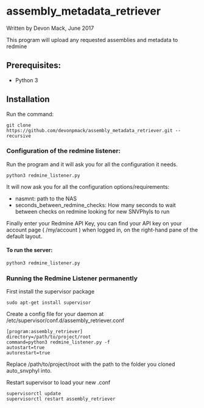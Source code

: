 # assembly_metadata_retriever
Written by Devon Mack, June 2017                                             

This program will upload any requested assemblies and metadata to redmine

## Prerequisites:
- Python 3
      
## Installation
Run the command:
```console
git clone https://github.com/devonpmack/assembly_metadata_retriever.git --recursive
```
### Configuration of the redmine listener:     
Run the program and it will ask you for all the configuration it needs.
```console
python3 redmine_listener.py
```
It will now ask you for all the configuration options/requirements:
- nasmnt: path to the NAS
- seconds_between_redmine_checks: How many seconds to wait between checks on redmine looking for new SNVPhyls to run

Finally enter your Redmine API Key, you can find your API key on your account page ( /my/account ) when logged in, on the right-hand pane of the default layout.

#### To run the server:
```console
python3 redmine_listener.py
```

### Running the Redmine Listener permanently
First install the supervisor package
```console
sudo apt-get install supervisor
```
Create a config file for your daemon at /etc/supervisor/conf.d/assembly_retriever.conf
```
[program:assembly_retriever]
directory=/path/to/project/root
command=python3 redmine_listener.py -f
autostart=true
autorestart=true
```
Replace /path/to/project/root with the path to the folder you cloned auto_snvphyl into.

Restart supervisor to load your new .conf
```
supervisorctl update
supervisorctl restart assembly_retriever
```